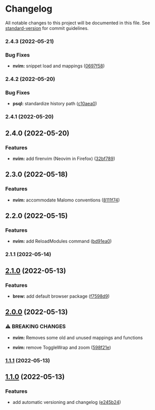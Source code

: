 # Changelog

All notable changes to this project will be documented in this file. See [standard-version](https://github.com/conventional-changelog/standard-version) for commit guidelines.

### 2.4.3 (2022-05-21)


### Bug Fixes

* **nvim:** snippet load and mappings ([0697f58](https://github.com/dkarter/dotfiles/commit/0697f581ab96b1045b8f05defc04b89d0ff70188))

### 2.4.2 (2022-05-20)


### Bug Fixes

* **psql:** standardize history path ([c10aea0](https://github.com/dkarter/dotfiles/commit/c10aea011fc748bc3461d21de611f8ecfc261ab2))

### 2.4.1 (2022-05-20)

## 2.4.0 (2022-05-20)


### Features

* **nvim:** add firenvim (Neovim in Firefox) ([32bf789](https://github.com/dkarter/dotfiles/commit/32bf7899e12786e3fa8581c18f6b697191e322c2))

## 2.3.0 (2022-05-18)


### Features

* **nvim:** accommodate Malomo conventions ([8111f74](https://github.com/dkarter/dotfiles/commit/8111f742697f00d578bc91fe541072811c0ca525))

## 2.2.0 (2022-05-15)


### Features

* **nvim:** add ReloadModules command ([bd91ea0](https://github.com/dkarter/dotfiles/commit/bd91ea0cdf06e39d6f832e119647b3939f3bdd18))

### 2.1.1 (2022-05-14)

## [2.1.0](https://github.com/dkarter/dotfiles/compare/v2.0.0...v2.1.0) (2022-05-13)


### Features

* **brew:** add default browser package ([f7598d9](https://github.com/dkarter/dotfiles/commit/f7598d90459b1a03fe20c1a0d60ce9747392a9b5))

## [2.0.0](https://github.com/dkarter/dotfiles/compare/v1.1.1...v2.0.0) (2022-05-13)


### ⚠ BREAKING CHANGES

* **nvim:** Removes some old and unused mappings and functions

* **nvim:** remove ToggleWrap and zoom ([598f21e](https://github.com/dkarter/dotfiles/commit/598f21e6fca32c01ff3d9dfc4d7bc787ee01eb68))

### [1.1.1](https://github.com/dkarter/dotfiles/compare/v1.1.0...v1.1.1) (2022-05-13)

## [1.1.0](https://github.com/dkarter/dotfiles/compare/v1.0.0...v1.1.0) (2022-05-13)


### Features

* add automatic versioning and changelog ([e245b24](https://github.com/dkarter/dotfiles/commit/e245b2450c038b31a45ce748ac4aa701f2932af4))
